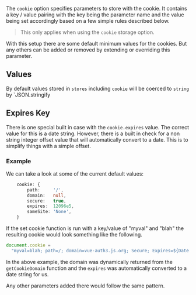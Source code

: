 The `cookie` option specifies parameters to store with the cookie. It contains a key / value pairing with the key being the parameter name and the value being set accordingly based on a few simple rules described below.

> This only applies when using the `cookie` storage option.

With this setup there are some default minimum values for the cookies. But any others can be added or removed by extending or overriding this parameter.

## Values

By default values ​​stored in `stores` including `cookie` will be coerced to `string` by `JSON.stringify

## Expires Key

There is one special built in case with the `cookie.expires` value. The correct value for this is a date string. However, there is a built in check for a non string integer offset value that will automatically convert to a date. This is to simplify things with a simple offset.

### Example

We can take a look at some of the current default values:

```ts
    cookie: {
        path:     '/',
        domain:   null,
        secure:   true,
        expires:  12096e5,
        sameSite: 'None',
    }
```

If the set cookie function is run with a key/value of "myval" and "blah" the resulting cookie would look something like the following.

```js
document.cookie =
  "myval=blah; path=/; domain=vue-auth3.js.org; Secure; Expires=${Date.now() + 12096e5}; SameSite=None;"
```

In the above example, the domain was dynamically returned from the `getCookieDomain` function and the `expires` was automatically converted to a date string for us.

Any other parameters added there would follow the same pattern.
